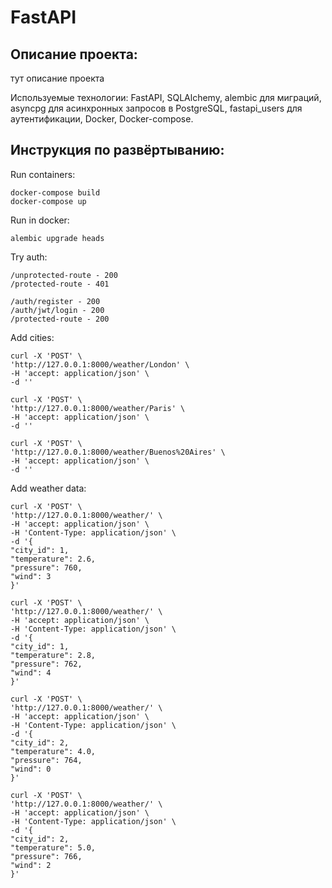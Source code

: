 # FastAPI

## Описание проекта:

тут описание проекта

Используемые технологии: FastAPI, SQLAlchemy, alembic для миграций, asyncpg для асинхронных запросов в PostgreSQL, fastapi_users для аутентификации, Docker, Docker-compose.

## Инструкция по развёртыванию:

Run containers:

    docker-compose build
    docker-compose up

Run in docker:    

    alembic upgrade heads

Try auth:

    /unprotected-route - 200
    /protected-route - 401 

    /auth/register - 200
    /auth/jwt/login - 200
    /protected-route - 200

Add cities:

    curl -X 'POST' \
    'http://127.0.0.1:8000/weather/London' \
    -H 'accept: application/json' \
    -d ''

    curl -X 'POST' \
    'http://127.0.0.1:8000/weather/Paris' \
    -H 'accept: application/json' \
    -d ''

    curl -X 'POST' \
    'http://127.0.0.1:8000/weather/Buenos%20Aires' \
    -H 'accept: application/json' \
    -d ''

Add weather data:

    curl -X 'POST' \
    'http://127.0.0.1:8000/weather/' \
    -H 'accept: application/json' \
    -H 'Content-Type: application/json' \
    -d '{
    "city_id": 1,
    "temperature": 2.6,
    "pressure": 760,
    "wind": 3
    }'

    curl -X 'POST' \
    'http://127.0.0.1:8000/weather/' \
    -H 'accept: application/json' \
    -H 'Content-Type: application/json' \
    -d '{
    "city_id": 1,
    "temperature": 2.8,
    "pressure": 762,
    "wind": 4
    }'

    curl -X 'POST' \
    'http://127.0.0.1:8000/weather/' \
    -H 'accept: application/json' \
    -H 'Content-Type: application/json' \
    -d '{
    "city_id": 2,
    "temperature": 4.0,
    "pressure": 764,
    "wind": 0
    }'

    curl -X 'POST' \
    'http://127.0.0.1:8000/weather/' \
    -H 'accept: application/json' \
    -H 'Content-Type: application/json' \
    -d '{
    "city_id": 2,
    "temperature": 5.0,
    "pressure": 766,
    "wind": 2
    }'